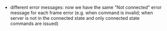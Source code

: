 - different error messages: now we have the same "Not connected" error message for each frame error (e.g. when command is invalid; when server is not in the connected state and only connected state commands are issued)

